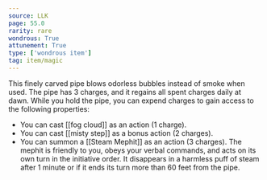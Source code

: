 ```yaml
---
source: LLK
page: 55.0
rarity: rare
wondrous: True
attunement: True
type: ['wondrous item']
tag: item/magic
---
```


This finely carved pipe blows odorless bubbles instead of smoke when used. The pipe has 3 charges, and it regains all spent charges daily at dawn. While you hold the pipe, you can expend charges to gain access to the following properties:

- You can cast [[fog cloud]] as an action (1 charge).
- You can cast [[misty step]] as a bonus action (2 charges).
- You can summon a [[Steam Mephit]] as an action (3 charges). The mephit is friendly to you, obeys your verbal commands, and acts on its own turn in the initiative order. It disappears in a harmless puff of steam after 1 minute or if it ends its turn more than 60 feet from the pipe.



